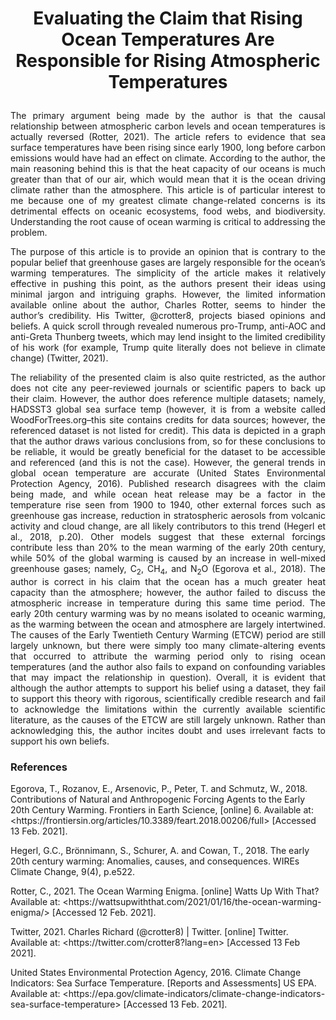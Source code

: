 # <p align=center> Evaluating the Claim that Rising Ocean Temperatures Are Responsible for Rising Atmospheric Temperatures </p>

<p align=justify> The primary argument being made by the author is that the causal relationship between atmospheric carbon levels and ocean temperatures is actually reversed (Rotter, 2021). The article refers to evidence that sea surface temperatures have been rising since early 1900, long before carbon emissions would have had an effect on climate. According to the author, the main reasoning behind this is that the heat capacity of our oceans is much greater than that of our air, which would mean that it is the ocean driving climate rather than the atmosphere. This article is of particular interest to me because one of my greatest climate change-related concerns is its detrimental effects on oceanic ecosystems, food webs, and biodiversity. Understanding the root cause of ocean warming is critical to addressing the problem. </p>

<p align=justify> The purpose of this article is to provide an opinion that is contrary to the popular belief that greenhouse gases are largely responsible for the ocean’s warming temperatures. The simplicity of the article makes it relatively effective in pushing this point, as the authors present their ideas using minimal jargon and intriguing graphs. However, the limited information available online about the author, Charles Rotter, seems to hinder the author’s credibility. His Twitter, @crotter8, projects biased opinions and beliefs. A quick scroll through revealed numerous pro-Trump, anti-AOC and anti-Greta Thunberg tweets, which may lend insight to the limited credibility of his work (for example, Trump quite literally does not believe in climate change) (Twitter, 2021).  </p>

<p align=justify> The reliability of the presented claim is also quite restricted, as the author does not cite any peer-reviewed journals or scientific papers to back up their claim. However, the author does reference multiple datasets; namely, HADSST3 global sea surface temp (however, it is from a website called WoodForTrees.org–this site contains credits for data sources; however, the referenced dataset is not listed for credit). This data is depicted in a graph that the author draws various conclusions from, so for these conclusions to be reliable, it would be greatly beneficial for the dataset to be accessible and referenced (and this is not the case). However, the general trends in global ocean temperature are accurate (United States Environmental Protection Agency, 2016). Published research disagrees with the claim being made, and while ocean heat release may be a factor in the temperature rise seen from 1900 to 1940, other external forces such as greenhouse gas increase, reduction in stratospheric aerosols from volcanic activity and cloud change, are all likely contributors to this trend (Hegerl et al., 2018, p.20). Other models suggest that these external forcings contribute less than 20% to the mean warming of the early 20th century, while 50% of the global warming is caused by an increase in well-mixed greenhouse gases; namely, C<sub>2</sub>, CH<sub>4</sub>, and N<sub>2</sub>O (Egorova et al., 2018). The author is correct in his claim that the ocean has a much greater heat capacity than the atmosphere; however, the author failed to discuss the atmospheric increase in temperature during this same time period. The early 20th century warming was by no means isolated to oceanic warming, as the warming between the ocean and atmosphere are largely intertwined. The causes of the Early Twentieth Century Warming (ETCW) period are still largely unknown, but there were simply too many climate-altering events that occurred to attribute the warming period only to rising ocean temperatures (and the author also fails to expand on confounding variables that may impact the relationship in question). Overall, it is evident that although the author attempts to support his belief using a dataset, they fail to support this theory with rigorous, scientifically credible research and fail to acknowledge the limitations within the currently available scientific literature, as the causes of the ETCW are still largely unknown. Rather than acknowledging this, the author incites doubt and uses irrelevant facts to support his own beliefs.  </p> 

### References
Egorova, T., Rozanov, E., Arsenovic, P., Peter, T. and Schmutz, W., 2018. Contributions of Natural and Anthropogenic Forcing Agents to the Early 20th Century Warming. Frontiers in Earth Science, [online] 6. Available at: <https://<span></span>frontiersin.org/articles/10.3389/feart.2018.00206/full> [Accessed 13 Feb. 2021].

Hegerl, G.C., Brönnimann, S., Schurer, A. and Cowan, T., 2018. The early 20th century warming: Anomalies, causes, and consequences. WIREs Climate Change, 9(4), p.e522.

Rotter, C., 2021. The Ocean Warming Enigma. [online] Watts Up With That? Available at: <https://<span></span>wattsupwiththat.com/2021/01/16/the-ocean-warming-enigma/> [Accessed 12 Feb. 2021].

Twitter, 2021. Charles Richard (@crotter8) | Twitter. [online] Twitter. Available at: <https://<span></span>twitter.com/crotter8?lang=en> [Accessed 13 Feb 2021].

United States Environmental Protection Agency, 2016. Climate Change Indicators: Sea Surface Temperature. [Reports and Assessments] US EPA. Available at: <https://<span></span>epa.gov/climate-indicators/climate-change-indicators-sea-surface-temperature> [Accessed 13 Feb. 2021].

